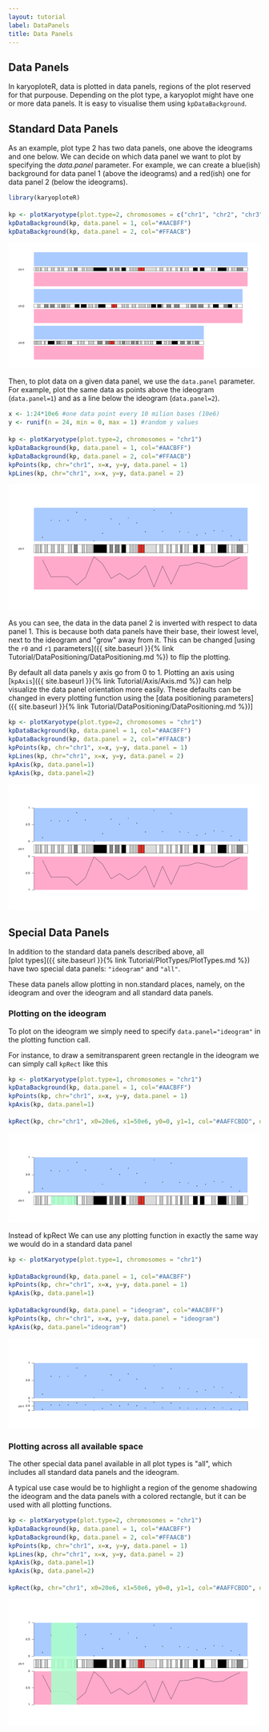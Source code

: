 ```yaml
---
layout: tutorial
label: DataPanels
title: Data Panels
---
```





## Data Panels

In karyoploteR, data is plotted in data panels, regions of the plot reserved for
that purpouse. Depending on the plot type, a karyoplot might have one or more 
data panels. It is easy to visualise them using 
`kpDataBackground`. 

## Standard Data Panels

As an example, plot type 2 has two data panels, one above the ideograms and one
below. We can decide on which data panel we want to plot by specifying the
_data.panel_ parameter. For example, we can create a blue(ish) background for data 
panel 1 (above the ideograms) and a red(ish) one for data panel 2 (below the ideograms).


```r
library(karyoploteR)

kp <- plotKaryotype(plot.type=2, chromosomes = c("chr1", "chr2", "chr3"))
kpDataBackground(kp, data.panel = 1, col="#AACBFF")
kpDataBackground(kp, data.panel = 2, col="#FFAACB")
```

![plot of chunk Figure1](images//Figure1-1.png)

Then, to plot data on a given data panel, we use the `data.panel` parameter. 
For example, plot the same data as points above the ideogram (`data.panel=1`) 
and as a line below the ideogram (`data.panel=2`).


```r
x <- 1:24*10e6 #one data point every 10 milion bases (10e6)
y <- runif(n = 24, min = 0, max = 1) #random y values

kp <- plotKaryotype(plot.type=2, chromosomes = "chr1")
kpDataBackground(kp, data.panel = 1, col="#AACBFF")
kpDataBackground(kp, data.panel = 2, col="#FFAACB")
kpPoints(kp, chr="chr1", x=x, y=y, data.panel = 1)
kpLines(kp, chr="chr1", x=x, y=y, data.panel = 2)
```

![plot of chunk Figure2](images//Figure2-1.png)

As you can see, the data in the data panel 2 is inverted with respect to data 
panel 1. This is because both data panels have their base, their lowest level, 
next to the ideogram and "grow" away from it. This can be changed [using the 
`r0` and `r1` parameters]({{ site.baseurl }}{% link Tutorial/DataPositioning/DataPositioning.md %})
to flip the plotting. 

By default all data panels y axis go from 0 to 1. Plotting an axis using 
[`kpAxis`]({{ site.baseurl }}{% link Tutorial/Axis/Axis.md %}) can help 
visualize the data panel orientation more easily. These defaults can be changed 
in every plotting function using the 
[data positioning parameters]({{ site.baseurl }}{% link Tutorial/DataPositioning/DataPositioning.md %})]



```r
kp <- plotKaryotype(plot.type=2, chromosomes = "chr1")
kpDataBackground(kp, data.panel = 1, col="#AACBFF")
kpDataBackground(kp, data.panel = 2, col="#FFAACB")
kpPoints(kp, chr="chr1", x=x, y=y, data.panel = 1)
kpLines(kp, chr="chr1", x=x, y=y, data.panel = 2)
kpAxis(kp, data.panel=1)
kpAxis(kp, data.panel=2)
```

![plot of chunk Figure3](images//Figure3-1.png)


## Special Data Panels

In addition to the standard data panels described above, all  
[plot types]({{ site.baseurl }}{% link Tutorial/PlotTypes/PlotTypes.md %})
have two special data panels: `"ideogram"` and `"all"`.

These data panels allow plotting in non.standard places, namely, on the ideogram
and over the ideogram and all standard data panels.

### Plotting on the ideogram

To plot on the ideogram we simply need to specify `data.panel="ideogram"` in 
the plotting function call.

For instance, to draw a semitransparent green rectangle in the ideogram we can
simply call `kpRect` like this


```r
kp <- plotKaryotype(plot.type=1, chromosomes = "chr1")
kpDataBackground(kp, data.panel = 1, col="#AACBFF")
kpPoints(kp, chr="chr1", x=x, y=y, data.panel = 1)
kpAxis(kp, data.panel=1)

kpRect(kp, chr="chr1", x0=20e6, x1=50e6, y0=0, y1=1, col="#AAFFCBDD", data.panel="ideogram", border=NA)
```

![plot of chunk Figure4](images//Figure4-1.png)

Instead of kpRect We can use any plotting function in exactly the same way we
would do in a standard data panel


```r
kp <- plotKaryotype(plot.type=1, chromosomes = "chr1")

kpDataBackground(kp, data.panel = 1, col="#AACBFF")
kpPoints(kp, chr="chr1", x=x, y=y, data.panel = 1)
kpAxis(kp, data.panel=1)

kpDataBackground(kp, data.panel = "ideogram", col="#AACBFF")
kpPoints(kp, chr="chr1", x=x, y=y, data.panel = "ideogram")
kpAxis(kp, data.panel="ideogram")
```

![plot of chunk Figure5](images//Figure5-1.png)

### Plotting across all available space

The other special data panel available in all plot types is "all", which
includes all standard data panels and the ideogram.

A typical use case would be to highlight a region of the genome shadowing
the ideogram and the data panels with a colored rectangle, but it can
be used with all plotting functions.


```r
kp <- plotKaryotype(plot.type=2, chromosomes = "chr1")
kpDataBackground(kp, data.panel = 1, col="#AACBFF")
kpDataBackground(kp, data.panel = 2, col="#FFAACB")
kpPoints(kp, chr="chr1", x=x, y=y, data.panel = 1)
kpLines(kp, chr="chr1", x=x, y=y, data.panel = 2)
kpAxis(kp, data.panel=1)
kpAxis(kp, data.panel=2)

kpRect(kp, chr="chr1", x0=20e6, x1=50e6, y0=0, y1=1, col="#AAFFCBDD", data.panel="all", border=NA)
```

![plot of chunk Figure6](images//Figure6-1.png)


